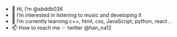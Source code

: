 - 👋 Hi, I’m @sbddb036
- 👀 I’m interested in listening to music and developing it
- 🌱 I’m currently learning c++, html, css, JavaScript, python, react ..
- 📫 How to reach me ☞ twitter @han_na12

